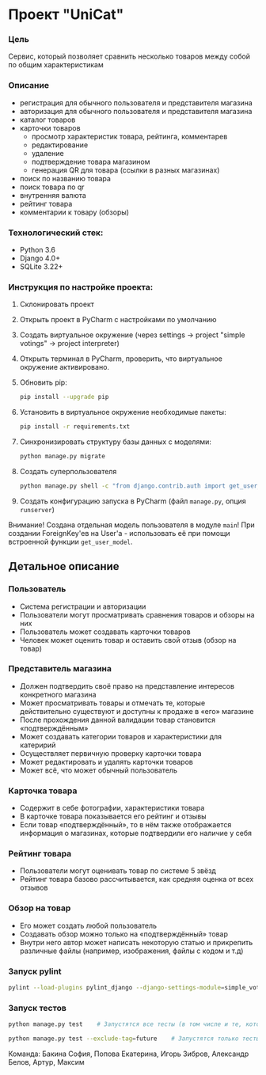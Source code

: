 # Проект "UniCat"

### Цель
Сервис, который позволяет сравнить несколько товаров между собой по общим характеристикам

### Описание
- регистрация для обычного пользователя и представителя магазина
- авторизация для обычного пользователя и представителя магазина
- каталог товаров
- карточки товаров
    - просмотр характеристик товара, рейтинга, комментарев
    - редактирование
    - удаление
    - подтверждение товара магазином
    + генерация QR для товара (ссылки в разных магазинах)
- поиск по названию товара
- поиск товара по qr
- внутренняя валюта
- рейтинг товара
- комментарии к товару (обзоры)

### Технологический стек:
- Python 3.6
- Django 4.0+
- SQLite 3.22+

### Инструкция по настройке проекта:
1. Склонировать проект
2. Открыть проект в PyCharm с наcтройками по умолчанию
3. Создать виртуальное окружение (через settings -> project "simple votings" -> project interpreter)
4. Открыть терминал в PyCharm, проверить, что виртуальное окружение активировано.
5. Обновить pip:
   ```bash
   pip install --upgrade pip
   ```
6. Установить в виртуальное окружение необходимые пакеты: 
   ```bash
   pip install -r requirements.txt
   ```

7. Синхронизировать структуру базы данных с моделями: 
   ```bash
   python manage.py migrate
   ```

8. Создать суперпользователя
   ```bash
   python manage.py shell -c "from django.contrib.auth import get_user_model; get_user_model().objects.create_superuser('vasya', '1@abc.net', 'promprog')"
   ```

9. Создать конфигурацию запуска в PyCharm (файл `manage.py`, опция `runserver`)

Внимание! Создана отдельная модель пользователя в модуле `main`! 
При создании ForeignKey'ев на User'а - использовать её при помощи встроенной функции `get_user_model`.

## Детальное описание

### Пользователь 

* Система регистрации и авторизации 
* Пользователи могут просматривать сравнения товаров и обзоры на них
* Пользователь может создавать карточки товаров
* Человек может оценить товар и оставить свой отзыв (обзор на товар)

### Представитель магазина

* Должен подтвердить своё право на представление интересов конкретного магазина
* Может просматривать товары и отмечать те, которые действительно существуют и доступны к продаже в «его» магазине
* После прохождения данной валидации товар становится «подтверждённым»
* Может создавать категории товаров и характеристики для катеририй
* Осуществляет первичную проверку карточки товара
* Может редактировать и удалять карточки товаров
* Может всё, что может обычный пользователь

### Карточка товара

* Содержит в себе фотографии, характеристики товара
* В карточке товара показывается его рейтинг и отзывы
* Если товар «подтверждённый», то в нём также отображается информация о магазинах, которые подтвердили его наличие у себя

### Рейтинг товара

* Пользователи могут оценивать товар по системе 5 звёзд
* Рейтинг товара базово рассчитывается, как средняя оценка от всех отзывов 

### Обзор на товар

* Его может создать любой пользователь 
* Создавать обзор можно только на «подтверждённый» товар
* Внутри него автор может написать некоторую статью и прикрепить различные файлы (например, изображения, файлы с кодом и т.д)

### Запуск pylint
```bash
pylint --load-plugins pylint_django --django-settings-module=simple_votings.settings -j 0 main simple_votings manage.py 
```

### Запуск тестов
```bash
python manage.py test    # Запустятся все тесты (в том числе и те, которые покрывают ненаписанный функционал) 
```
```bash
python manage.py test --exclude-tag=future    # Запустятся только тесты на существующий функционал 
```

Команда: Бакина София, Попова Екатерина, Игорь Зибров, Александр Белов, Артур, Максим
